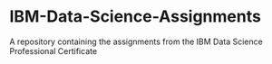 # IBM-Data-Science-Assignments
A repository containing the assignments from the IBM Data Science Professional Certificate

